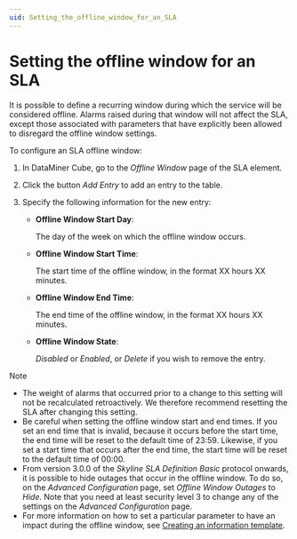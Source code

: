 ```yaml
---
uid: Setting_the_offline_window_for_an_SLA
---
```


# Setting the offline window for an SLA

It is possible to define a recurring window during which the service will be considered offline. Alarms raised during that window will not affect the SLA, except those associated with parameters that have explicitly been allowed to disregard the offline window settings.

To configure an SLA offline window:

1. In DataMiner Cube, go to the *Offline Window* page of the SLA element.

1. Click the button *Add Entry* to add an entry to the table.

1. Specify the following information for the new entry:

   - **Offline Window Start Day**:

     The day of the week on which the offline window occurs.

   - **Offline Window Start Time**:

     The start time of the offline window, in the format XX hours XX minutes.

   - **Offline Window End Time**:

     The end time of the offline window, in the format XX hours XX minutes.

   - **Offline Window State**:

     *Disabled* or *Enabled*, or *Delete* if you wish to remove the entry.

> [!NOTE]
>
> - The weight of alarms that occurred prior to a change to this setting will not be recalculated retroactively. We therefore recommend resetting the SLA after changing this setting.
> - Be careful when setting the offline window start and end times. If you set an end time that is invalid, because it occurs before the start time, the end time will be reset to the default time of 23:59. Likewise, if you set a start time that occurs after the end time, the start time will be reset to the default time of 00:00.
> - From version 3.0.0 of the *Skyline SLA Definition Basic* protocol onwards, it is possible to hide outages that occur in the offline window. To do so, on the *Advanced Configuration* page, set *Offline Window Outages* to *Hide*. Note that you need at least security level 3 to change any of the settings on the *Advanced Configuration* page.
> - For more information on how to set a particular parameter to have an impact during the offline window, see [Creating an information template](xref:Creating_an_information_template).
